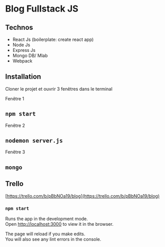 # Blog Fullstack JS

## Technos

- React Js (boilerplate: create react app)
- Node Js
- Express Js
- Mongo DB/ Mlab
- Webpack

## Installation

Cloner le projet et ouvrir 3 fenêtres dans le terminal

Fenêtre 1

## `npm start`

Fenêtre 2

## `nodemon server.js`

Fenêtre 3

## `mongo`


## Trello

[https://trello.com/b/pBbNOa19/blog](https://trello.com/b/pBbNOa19/blog)

### `npm start`

Runs the app in the development mode.<br>
Open [http://localhost:3000](http://localhost:3000) to view it in the browser.

The page will reload if you make edits.<br>
You will also see any lint errors in the console.
